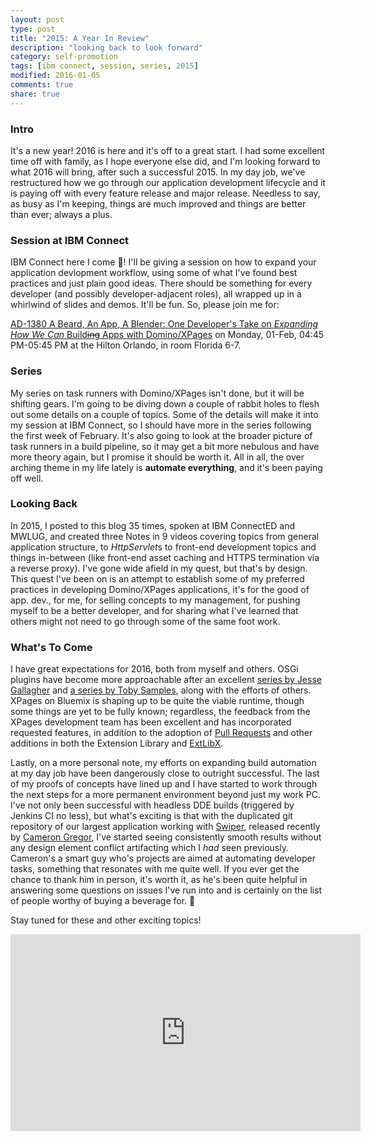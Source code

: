 ```yaml
---
layout: post
type: post
title: "2015: A Year In Review"
description: "looking back to look forward"
category: self-promotion
tags: [ibm connect, session, series, 2015]
modified: 2016-01-05
comments: true
share: true
---
```


### Intro
It's a new year! 2016 is here and it's off to a great start. I had some excellent time off with family, as I hope everyone else did, and I'm looking forward to what 2016 will bring, after such a successful 2015. In my day job, we've restructured how we go through our application development lifecycle and it is paying off with every feature release and major release. Needless to say, as busy as I'm keeping, things are much improved and things are better than ever; always a plus.

### Session at IBM Connect
IBM Connect here I come :tada:! I'll be giving a session on how to expand your application devlopment workflow, using some of what I've found best practices and just plain good ideas. There should be something for every developer (and possibly developer-adjacent roles), all wrapped up in a whirlwind of slides and demos. It'll be fun. So, please join me for:

[AD-1380
A Beard, An App, A Blender: One Developer's Take on _Expanding How We Can_ Build<s>ing</s> Apps with Domino/XPages](https://www-950.ibm.com/events/global/connect/sessions/preview.html?sessionid=AD-1380) on Monday, 01-Feb, 04:45 PM-05:45 PM at the Hilton Orlando, in room Florida 6-7.

### Series
My series on task runners with Domino/XPages isn't done, but it will be shifting gears. I'm going to be diving down a couple of rabbit holes to flesh out some details on a couple of topics. Some of the details will make it into my session at IBM Connect, so I should have more in the series following the first week of February. It's also going to look at the broader picture of task runners in a build pipeline, so it may get a bit more nebulous and have more theory again, but I promise it should be worth it. All in all, the over arching theme in my life lately is **automate everything**, and it's been paying off well.

### Looking Back
In 2015, I posted to this blog 35 times, spoken at IBM ConnectED and MWLUG, and created three Notes in 9 videos covering topics from general application structure, to *HttpServlet*s to front-end development topics and things in-between (like front-end asset caching and HTTPS termination via a reverse proxy). I've gone wide afield in my quest, but that's by design. This quest I've been on is an attempt to establish some of my preferred practices in developing Domino/XPages applications, it's for the good of app. dev., for me, for selling concepts to my management, for pushing myself to be a better developer, and for sharing what I've learned that others might not need to go through some of the same foot work.

### What's To Come
I have great expectations for 2016, both from myself and others. OSGi plugins have become more approachable after an excellent [series by Jesse Gallagher](https://frostillic.us/blog/posts/1934D011E867500185257EF10064C5AA) and [a series by Toby Samples](https://tobysamples.wordpress.com/2015/04/28/jax-rs-or-the-way-to-do-rest-in-domino-part-1/), along with the efforts of others. XPages on Bluemix is shaping up to be quite the viable runtime, though some things are yet to be fully known; regardless, the feedback from the XPages development team has been excellent and has incorporated requested features, in addition to the adoption of [Pull Requests](https://github.com/OpenNTF/XPagesExtensionLibrary/pulls?utf8=%E2%9C%93&q=is%3Apr) and other additions in both the Extension Library and [ExtLibX](https://www.openntf.org/main.nsf/blog.xsp?permaLink=MDOY-A5BMMU).

Lastly, on a more personal note, my efforts on expanding build automation at my day job have been dangerously close to outright successful. The last of my proofs of concepts have lined up and I have started to work through the next steps for a more permanent environment beyond just my work PC. I've not only been successful with headless DDE builds (triggered by Jenkins CI no less), but what's exciting is that with the duplicated git repository of our largest application working with [Swiper](https://github.com/camac/Swiper), released recently by [Cameron Gregor](http://gregorbyte.com), I've started seeing consistently smooth results without any design element conflict artifacting which I _had_ seen previously. Cameron's a smart guy who's projects are aimed at automating developer tasks, something that resonates with me quite well. If you ever get the chance to thank him in person, it's worth it, as he's been quite helpful in answering some questions on issues I've run into and is certainly on the list of people worthy of buying a beverage for. :beers:

Stay tuned for these and other exciting topics!

<div class="embed-responsive embed-responsive-16by9 center-block">
	<iframe width="560" height="315" src="https://www.youtube.com/embed/HI6984KMSPw" frameborder="0" allowfullscreen></iframe>
</div>